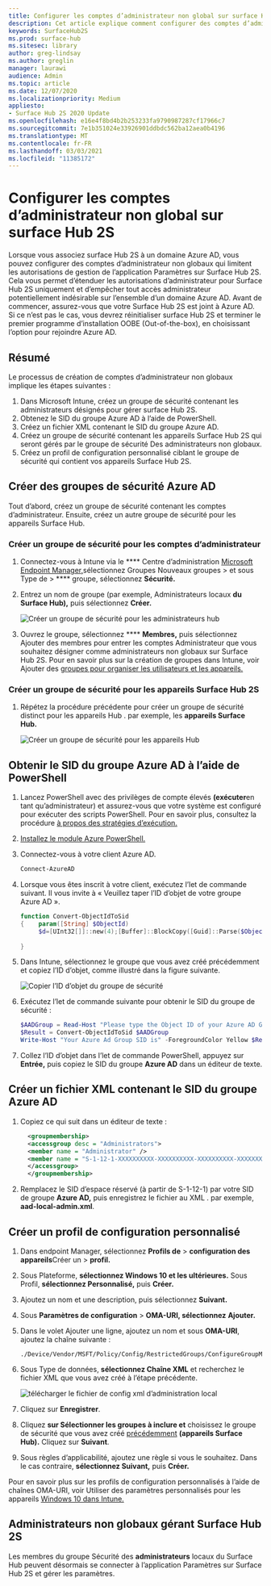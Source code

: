 ```yaml
---
title: Configurer les comptes d’administrateur non global sur surface Hub 2S
description: Cet article explique comment configurer des comptes d’administrateur non globaux pour gérer surface Hub 2S.
keywords: SurfaceHub2S
ms.prod: surface-hub
ms.sitesec: library
author: greg-lindsay
ms.author: greglin
manager: laurawi
audience: Admin
ms.topic: article
ms.date: 12/07/2020
ms.localizationpriority: Medium
appliesto:
- Surface Hub 2S 2020 Update
ms.openlocfilehash: e16e4f8bd4b2b253233fa9790987287cf17966c7
ms.sourcegitcommit: 7e1b351024e33926901ddbdc562ba12aea0b4196
ms.translationtype: MT
ms.contentlocale: fr-FR
ms.lasthandoff: 03/03/2021
ms.locfileid: "11385172"
---
```

# <a name="configure-non-global-admin-accounts-on-surface-hub-2s"></a>Configurer les comptes d’administrateur non global sur surface Hub 2S

Lorsque vous associez surface Hub 2S à un domaine Azure AD, vous pouvez configurer des comptes d’administrateur non globaux qui limitent les autorisations de gestion de l’application Paramètres sur Surface Hub 2S. Cela vous permet d’étenduer les autorisations d’administrateur pour Surface Hub 2S uniquement et d’empêcher tout accès administrateur potentiellement indésirable sur l’ensemble d’un domaine Azure AD. Avant de commencer, assurez-vous que votre Surface Hub 2S est joint à Azure AD. Si ce n’est pas le cas, vous devrez réinitialiser surface Hub 2S et terminer le premier programme d’installation OOBE (Out-of-the-box), en choisissant l’option pour rejoindre Azure AD.

## <a name="summary"></a>Résumé 

Le processus de création de comptes d’administrateur non globaux implique les étapes suivantes : 

1. Dans Microsoft Intune, créez un groupe de sécurité contenant les administrateurs désignés pour gérer surface Hub 2S.
2. Obtenez le SID du groupe Azure AD à l’aide de PowerShell.
3. Créez un fichier XML contenant le SID du groupe Azure AD.
4. Créez un groupe de sécurité contenant les appareils Surface Hub 2S qui seront gérés par le groupe de sécurité Des administrateurs non globaux.
5. Créez un profil de configuration personnalisé ciblant le groupe de sécurité qui contient vos appareils Surface Hub 2S. 


## <a name="create-azure-ad-security-groups"></a>Créer des groupes de sécurité Azure AD

Tout d’abord, créez un groupe de sécurité contenant les comptes d’administrateur. Ensuite, créez un autre groupe de sécurité pour les appareils Surface Hub.  

### <a name="create-security-group-for-admin-accounts"></a>Créer un groupe de sécurité pour les comptes d’administrateur

1. Connectez-vous à Intune via le **** Centre d’administration [Microsoft Endpoint Manager,](https://go.microsoft.com/fwlink/?linkid=2109431)sélectionnez Groupes Nouveaux groupes > et sous Type de  >  **** groupe, sélectionnez **Sécurité.** 
2. Entrez un nom de groupe (par exemple, Administrateurs locaux **du Surface Hub),** puis sélectionnez **Créer.** 

     ![Créer un groupe de sécurité pour les administrateurs hub](images/sh-create-sec-group.png)

3. Ouvrez le groupe, sélectionnez **** **Membres,** puis sélectionnez Ajouter des membres pour entrer les comptes Administrateur que vous souhaitez désigner comme administrateurs non globaux sur Surface Hub 2S. Pour en savoir plus sur la création de groupes dans Intune, voir Ajouter des [groupes pour organiser les utilisateurs et les appareils.](https://docs.microsoft.com/mem/intune/fundamentals/groups-add)

### <a name="create-security-group-for-surface-hub-2s-devices"></a>Créer un groupe de sécurité pour les appareils Surface Hub 2S

1. Répétez la procédure précédente pour créer un groupe de sécurité distinct pour les appareils Hub . par exemple, les **appareils Surface Hub.** 

     ![Créer un groupe de sécurité pour les appareils Hub](images/sh-create-sec-group-devices.png) 

## <a name="obtain-azure-ad-group-sid-using-powershell"></a>Obtenir le SID du groupe Azure AD à l’aide de PowerShell

1. Lancez PowerShell avec des privilèges de compte élevés **(exécuter**en tant qu’administrateur) et assurez-vous que votre système est configuré pour exécuter des scripts PowerShell. Pour en savoir plus, consultez la procédure [à propos des stratégies d’exécution.](https://docs.microsoft.com/powershell/module/microsoft.powershell.core/about/about_execution_policies?) 
2. [Installez le module Azure PowerShell.](https://docs.microsoft.com/powershell/azure/install-az-ps)
3. Connectez-vous à votre client Azure AD.

    ```powershell
    Connect-AzureAD
    ```

4. Lorsque vous êtes inscrit à votre client, exécutez l’let de commande suivant. Il vous invite à « Veuillez taper l’ID d’objet de votre groupe Azure AD ».

    ```powershell
    function Convert-ObjectIdToSid
    {    param([String] $ObjectId)   
         $d=[UInt32[]]::new(4);[Buffer]::BlockCopy([Guid]::Parse($ObjectId).ToByteArray(),0,$d,0,16);"S-1-12-1-$d".Replace(' ','-')
         
    }
    ```

5. Dans Intune, sélectionnez le groupe que vous avez créé précédemment et copiez l’ID d’objet, comme illustré dans la figure suivante. 

     ![Copier l’ID d’objet du groupe de sécurité](images/sh-objectid.png)

6. Exécutez l’let de commande suivante pour obtenir le SID du groupe de sécurité :

    ```powershell
    $AADGroup = Read-Host "Please type the Object ID of your Azure AD Group"
    $Result = Convert-ObjectIdToSid $AADGroup
    Write-Host "Your Azure Ad Group SID is" -ForegroundColor Yellow $Result
    ```
    
7. Collez l’ID d’objet dans l’let de commande PowerShell, appuyez sur **Entrée,** puis copiez le SID du groupe **Azure AD** dans un éditeur de texte. 

## <a name="create-xml-file-containing-azure-ad-group-sid"></a>Créer un fichier XML contenant le SID du groupe Azure AD

1. Copiez ce qui suit dans un éditeur de texte : 

    ```xml
      <groupmembership>   
      <accessgroup desc = "Administrators">        
      <member name = "Administrator" />        
      <member name = "S-1-12-1-XXXXXXXXXX-XXXXXXXXXX-XXXXXXXXXX-XXXXXXXXXX" />  
      </accessgroup>
      </groupmembership>
      ```

2. Remplacez le SID d’espace réservé (à partir de S-1-12-1) par votre SID de groupe **Azure AD,** puis enregistrez le fichier au XML . par exemple, **aad-local-admin.xml**. 

## <a name="create-custom-configuration-profile"></a>Créer un profil de configuration personnalisé

1. Dans endpoint Manager, sélectionnez **Profils de**  >  **configuration des appareils**Créer un  >  **profil.** 
2. Sous Plateforme, **sélectionnez Windows 10 et les ultérieures.** Sous Profil, **sélectionnez Personnalisé,** puis **Créer.**
3. Ajoutez un nom et une description, puis sélectionnez **Suivant.**
4. Sous **Paramètres de configuration**  >  **OMA-URI, sélectionnez** **Ajouter.**
5. Dans le volet Ajouter une ligne, ajoutez un nom et sous     **OMA-URI**, ajoutez la chaîne suivante : 

    ```OMA-URI
    ./Device/Vendor/MSFT/Policy/Config/RestrictedGroups/ConfigureGroupMembership
    ```
6. Sous Type de données, **sélectionnez Chaîne XML** et recherchez le fichier XML que vous avez créé à l’étape précédente. 

     ![télécharger le fichier de config xml d’administration local](images/sh-local-admin-config.png)

7. Cliquez sur **Enregistrer**.
8. Cliquez **sur Sélectionner les groupes à inclure et** choisissez le groupe de sécurité que vous avez créé [précédemment](#create-security-group-for-surface-hub-2s-devices) **(appareils Surface Hub).** Cliquez sur **Suivant**.
9. Sous règles d’applicabilité, ajoutez une règle si vous le souhaitez. Dans le cas contraire, **sélectionnez Suivant,** puis **Créer.**

Pour en savoir plus sur les profils de configuration personnalisés à l’aide de chaînes OMA-URI, voir Utiliser des paramètres personnalisés pour les appareils [Windows 10 dans Intune.](https://docs.microsoft.com/mem/intune/configuration/custom-settings-windows-10)


## <a name="non-global-admins-managing-surface-hub-2s"></a>Administrateurs non globaux gérant Surface Hub 2S

Les membres du groupe Sécurité des **administrateurs** locaux du Surface Hub peuvent désormais se connecter à l’application Paramètres sur Surface Hub 2S et gérer les paramètres.
